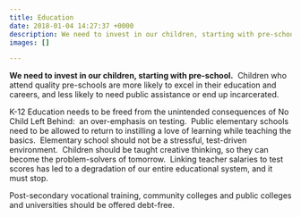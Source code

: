 ```yaml
---
title: Education
date: 2018-01-04 14:27:37 +0000
description: We need to invest in our children, starting with pre-school.
images: []

---
```

**We need to invest in our children, starting with pre-school.**  Children who attend quality pre-schools are more likely to excel in their education and careers, and less likely to need public assistance or end up incarcerated.

K-12 Education needs to be freed from the unintended consequences of No Child Left Behind:  an over-emphasis on testing.  Public elementary schools need to be allowed to return to instilling a love of learning while teaching the basics.  Elementary school should not be a stressful, test-driven environment.  Children should be taught creative thinking, so they can become the problem-solvers of tomorrow.  Linking teacher salaries to test scores has led to a degradation of our entire educational system, and it must stop.

Post-secondary vocational training, community colleges and public colleges and universities should be offered debt-free.
